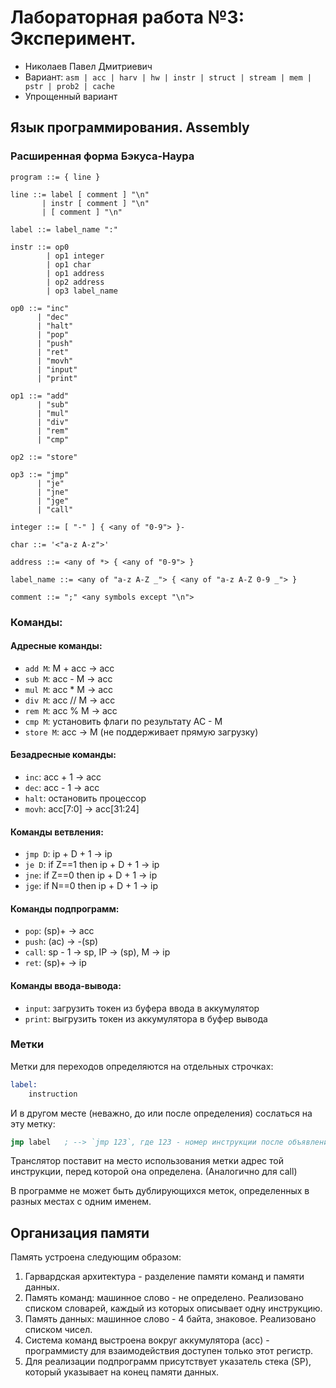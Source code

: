 # Лабораторная работа №3: Эксперимент.
- Николаев Павел Дмитриевич
- Вариант: `asm | acc | harv | hw | instr | struct | stream | mem | pstr | prob2 | cache`
- Упрощенный вариант

## Язык программирования. Assembly
### Расширенная форма Бэкуса-Наура
``` ebnf
program ::= { line }

line ::= label [ comment ] "\n"
       | instr [ comment ] "\n"
       | [ comment ] "\n"

label ::= label_name ":"

instr ::= op0
        | op1 integer
        | op1 char
        | op1 address
        | op2 address
        | op3 label_name

op0 ::= "inc"
      | "dec"
      | "halt"
      | "pop"
      | "push"
      | "ret"
      | "movh"
      | "input"
      | "print"

op1 ::= "add"
      | "sub"
      | "mul"
      | "div"
      | "rem"
      | "cmp"
      
op2 ::= "store"

op3 ::= "jmp"
      | "je"
      | "jne"
      | "jge"
      | "call"

integer ::= [ "-" ] { <any of "0-9"> }-

char ::= '<"a-z A-z">'

address ::= <any of *> { <any of "0-9"> }

label_name ::= <any of "a-z A-Z _"> { <any of "a-z A-Z 0-9 _"> }

comment ::= ";" <any symbols except "\n">
```

### Команды:

#### Адресные команды:
- `add M`: M + acc -> acc
- `sub M`: acc - M -> acc
- `mul M`: acc * M -> acc
- `div M`: acc // M -> acc
- `rem M`: acc % M -> acc
- `cmp M`: установить флаги по результату AC - M
- `store M`: acc -> M (не поддерживает прямую загрузку)

#### Безадресные команды:
- `inc`: acc + 1 -> acc
- `dec`: acc - 1 -> acc
- `halt`: остановить процессор
- `movh`: acc[7:0] -> acc[31:24]

#### Команды ветвления:
- `jmp D`: ip + D + 1 -> ip
- `je D`: if Z==1 then ip + D + 1 -> ip
- `jne`: if Z==0 then ip + D + 1 -> ip
- `jge`: if N==0 then ip + D + 1 -> ip

#### Команды подпрограмм:
- `pop`: (sp)+ -> acc
- `push`: (ac) -> -(sp)
- `call`: sp - 1 -> sp, IP -> (sp), M -> ip
- `ret`: (sp)+ -> ip

#### Команды ввода-вывода:
- `input`: загрузить токен из буфера ввода в аккумулятор
- `print`: выгрузить токен из аккумулятора в буфер вывода

### Метки
Метки для переходов определяются на отдельных строчках:
``` asm
label: 
    instruction
```

И в другом месте (неважно, до или после определения) сослаться на эту метку:
``` asm
jmp label   ; --> `jmp 123`, где 123 - номер инструкции после объявления метки
```

Транслятор поставит на место использования метки адрес той инструкции, перед которой она определена. (Аналогично для call)

В программе не может быть дублирующихся меток, определенных в разных местах с одним именем.

## Организация памяти
Память устроена следующим образом:
1. Гарвардская архитектура - разделение памяти команд и памяти данных.
2. Память команд: машинное слово - не определено. Реализовано списком словарей, каждый из которых описывает одну инструкцию.
3. Память данных: машинное слово - 4 байта, знаковое. Реализовано списком чисел.
4. Система команд выстроена вокруг аккумулятора (acc) - программисту для взаимодействия доступен только этот регистр. 
5. Для реализации подпрограмм присутствует указатель стека (SP), который указывает на конец памяти данных.

